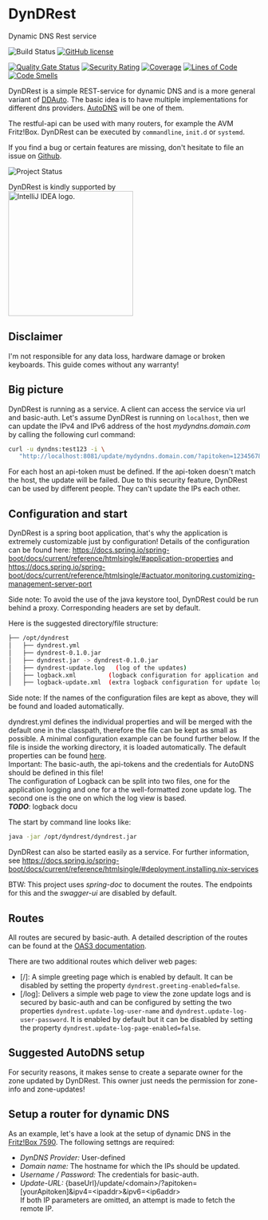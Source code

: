 # DynDRest

Dynamic DNS Rest service

![Build Status](https://github.com/th-schwarz/DynDRest/actions/workflows/maven.yml/badge.svg)
[![GitHub license](https://img.shields.io/github/license/th-schwarz/DynDRest)](https://github.com/th-schwarz/DynDRest/blob/develop/LICENSE)

[![Quality Gate Status](https://sonarcloud.io/api/project_badges/measure?project=th-schwarz_DynDRest&metric=alert_status)](https://sonarcloud.io/dashboard?id=th-schwarz_DynDRest)
[![Security Rating](https://sonarcloud.io/api/project_badges/measure?project=th-schwarz_DynDRest&metric=security_rating)](https://sonarcloud.io/dashboard?id=th-schwarz_DynDRest)
[![Coverage](https://sonarcloud.io/api/project_badges/measure?project=th-schwarz_DynDRest&metric=coverage)](https://sonarcloud.io/summary/new_code?id=th-schwarz_DynDRest)
[![Lines of Code](https://sonarcloud.io/api/project_badges/measure?project=th-schwarz_DynDRest&metric=ncloc)](https://sonarcloud.io/dashboard?id=th-schwarz_DynDRest)
[![Code Smells](https://sonarcloud.io/api/project_badges/measure?project=th-schwarz_DynDRest&metric=code_smells)](https://sonarcloud.io/summary/new_code?id=th-schwarz_DynDRest)

DynDRest is a simple REST-service for dynamic DNS and is a more general variant of [DDAuto](https://github.com/th-schwarz/DDAuto). The basic idea is to have multiple implementations for different dns providers. [AutoDNS](https://www.internetx.com/en/domains/autodns) will be one of them.

The restful-api can be used with many routers, for example the AVM Fritz!Box.
DynDRest can be executed by `commandline`, `init.d` or `systemd`.

If you find a bug or certain features are missing, don't hesitate to file an issue on [Github](https://github.com/th-schwarz/DynDRest/issues).

![Project Status](https://img.shields.io/badge/project%20status-ALPHA-orange)

DynDRest is kindly supported by <br> <a href="https://jb.gg/OpenSourceSupport"><img src="https://resources.jetbrains.com/storage/products/company/brand/logos/IntelliJ_IDEA.png" width="250px" alt="IntelliJ IDEA logo."></a>


## Disclaimer

I'm not responsible for any data loss, hardware damage or broken keyboards. This guide comes without any warranty!


## Big picture

DynDRest is running as a service. A client can access the service via url and basic-auth. Let's assume DynDRest is running on `localhost`, then we can update the IPv4 and IPv6 address of the host _mydyndns.domain.com_ by calling the following curl command:
```bash
curl -u dyndns:test123 -i \ 
   "http://localhost:8081/update/mydyndns.domain.com/?apitoken=1234567890abcdf&ipv4=127.1.2.4&ipv6=2a03:4000:41:32::2"
```
For each host an api-token must be defined. If the api-token doesn't match the host, the update will be failed. Due to this security feature, DynDRest can be used by different people. They can't update the IPs each other.


## Configuration and start

DynDRest is a spring boot application, that's why the application is extremely customizable just by configuration! Details of the configuration can be found here: https://docs.spring.io/spring-boot/docs/current/reference/htmlsingle/#application-properties and https://docs.spring.io/spring-boot/docs/current/reference/htmlsingle/#actuator.monitoring.customizing-management-server-port

Side note: To avoid the use of the java keystore tool, DynDRest could be run behind a proxy. Corresponding headers are set by default.

Here is the suggested directory/file structure:

```bash
├── /opt/dyndrest
│   ├── dyndrest.yml
│   ├── dyndrest-0.1.0.jar
│   ├── dyndrest.jar -> dyndrest-0.1.0.jar
│   ├── dyndrest-update.log   (log of the updates)
│   ├── logback.xml         (logback configuration for application and update logoging, optional)
│   ├── logback-update.xml  (extra logback configuration for update logging, optional include) 
```
Side note: If the names of the configuration files are kept as above, they will be found and loaded automatically.

dyndrest.yml defines the individual properties and will be merged with the default one in the classpath, therefore the file can be kept as small as possible. A minimal configuration example can be found further below. If the file is inside the working directory, it is loaded automatically. The default properties can be found [here](https://github.com/th-schwarz/DDAuto/wiki/Complete-Configuration-Example). <br>
Important: The basic-auth, the api-tokens and the credentials for AutoDNS should be defined in this file!<br>
The configuration of Logback can be split into two files, one for the application logging and one for a the well-formatted zone update log. The second one is the one on which the log view is based. <br>
**_TODO_**: logback docu

The start by command line looks like:
```bash
java -jar /opt/dyndrest/dyndrest.jar
```
DynDRest can also be started easily as a service. For further information, see https://docs.spring.io/spring-boot/docs/current/reference/htmlsingle/#deployment.installing.nix-services

BTW: This project uses _spring-doc_ to document the routes. The endpoints for this and the _swagger-ui_ are disabled by default.


## Routes

All routes are secured by basic-auth. A detailed description of the routes can be found at the [OAS3 documentation](https://htmlpreview.github.io/?https://github.com/th-schwarz/DynDRest/blob/develop/docs/index.html).

There are two additional routes which deliver web pages:
* [/]: A simple greeting page which is enabled by default. It can be disabled by setting the property ```dyndrest.greeting-enabled=false```.
* [/log]: Delivers a simple web page to view the zone update logs and is secured by basic-auth and can be configured by setting the two properties ```dyndrest.update-log-user-name``` and ```dyndrest.update-log-user-password```. It is enabled by default but it can be disabled by setting the property ```dyndrest.update-log-page-enabled=false```.


## Suggested AutoDNS setup

For security reasons, it makes sense to create a separate owner for the zone updated by DynDRest. This owner just needs the permission for zone-info and zone-updates!


## Setup a router for dynamic DNS

As an example, let's have a look at the setup of dynamic DNS in the [Fritz!Box 7590](https://service.avm.de/help/en/FRITZ-Box-7530/019p2/hilfe_dyndns).
The following settngs are required:
* *DynDNS Provider:* User-defined
* *Domain name:* The hostname for which the IPs should be updated.
* *Username / Password:* The credentials for basic-auth.
* *Update-URL:* {baseUrl}/update/\<domain\>/?apitoken=[yourApitoken]&ipv4=\<ipaddr\>&ipv6=\<ip6addr\> <br>
  If both IP parameters are omitted, an attempt is made to fetch the remote IP.
